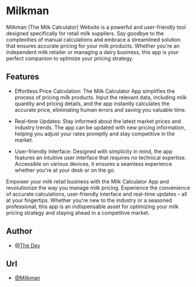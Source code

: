# Milkman

Milkman (The Milk Calculator) Website is a powerful and user-friendly tool designed specifically for retail milk suppliers. Say goodbye to the complexities of manual calculations and embrace a streamlined solution that ensures accurate pricing for your milk products. Whether you're an independent milk retailer or managing a dairy business, this app is your perfect companion to optimize your pricing strategy.

## Features

- Effortless Price Calculation: The Milk Calculator App simplifies the process of pricing milk products. Input the relevant data, including milk quantity and pricing details, and the app instantly calculates the accurate price, eliminating human errors and saving you valuable time.

- Real-time Updates: Stay informed about the latest market prices and industry trends. The app can be updated with new pricing information, helping you adjust your rates promptly and stay competitive in the market.

- User-friendly Interface: Designed with simplicity in mind, the app features an intuitive user interface that requires no technical expertise. Accessible on various devices, it ensures a seamless experience whether you're at your desk or on the go.

Empower your milk retail business with the Milk Calculator App and revolutionize the way you manage milk pricing. Experience the convenience of accurate calculations, user-friendly interface and real-time updates – all at your fingertips. Whether you're new to the industry or a seasoned professional, this app is an indispensable asset for optimizing your milk pricing strategy and staying ahead in a competitive market.

## Author

- [@The Dev](https://www.github.com/thedev404)


## Url

- [@Milkman](https://thedev404.github.io/milkman/)
